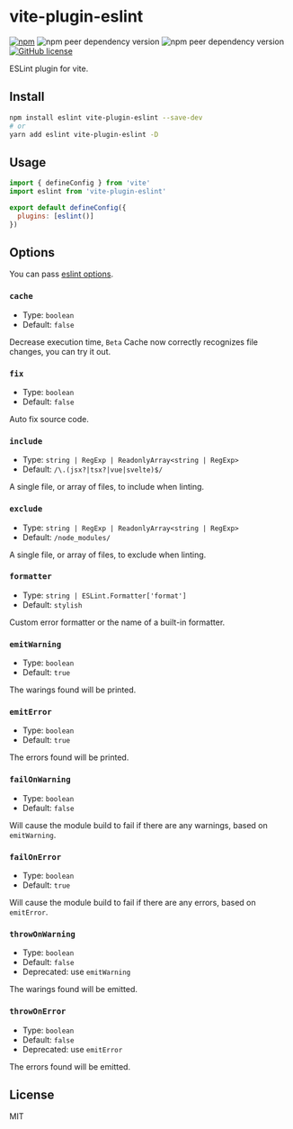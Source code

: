 # vite-plugin-eslint

[![npm](https://img.shields.io/npm/v/vite-plugin-eslint)](https://www.npmjs.com/package/vite-plugin-eslint)
![npm peer dependency version](https://img.shields.io/npm/dependency-version/vite-plugin-eslint/peer/vite)
![npm peer dependency version](https://img.shields.io/npm/dependency-version/vite-plugin-eslint/peer/eslint)
[![GitHub license](https://img.shields.io/github/license/gxmari007/vite-plugin-eslint)](https://github.com/gxmari007/vite-plugin-eslint/blob/master/LICENSE)

ESLint plugin for vite.

## Install

```bash
npm install eslint vite-plugin-eslint --save-dev
# or
yarn add eslint vite-plugin-eslint -D
```

## Usage

```js
import { defineConfig } from 'vite'
import eslint from 'vite-plugin-eslint'

export default defineConfig({
  plugins: [eslint()]
})
```

## Options

You can pass [eslint options](https://eslint.org/docs/developer-guide/nodejs-api#-new-eslintoptions).

### `cache`

- Type: `boolean`
- Default: `false`

Decrease execution time, `Beta` Cache now correctly recognizes file changes, you can try it out.

### `fix`

- Type: `boolean`
- Default: `false`

Auto fix source code.

### `include`

- Type: `string | RegExp | ReadonlyArray<string | RegExp>`
- Default: `/\.(jsx?|tsx?|vue|svelte)$/`

A single file, or array of files, to include when linting.

### `exclude`

- Type: `string | RegExp | ReadonlyArray<string | RegExp>`
- Default: `/node_modules/`

A single file, or array of files, to exclude when linting.

### `formatter`

- Type: `string | ESLint.Formatter['format']`
- Default: `stylish`

Custom error formatter or the name of a built-in formatter.

### `emitWarning`

- Type: `boolean`
- Default: `true`

The warings found will be printed.

### `emitError`

- Type: `boolean`
- Default: `true`

The errors found will be printed.

### `failOnWarning`

- Type: `boolean`
- Default: `false`

Will cause the module build to fail if there are any warnings, based on `emitWarning`.

### `failOnError`

- Type: `boolean`
- Default: `true`

Will cause the module build to fail if there are any errors, based on `emitError`.

### `throwOnWarning`

- Type: `boolean`
- Default: `false`
- Deprecated: use `emitWarning`

The warings found will be emitted.

### `throwOnError`

- Type: `boolean`
- Default: `false`
- Deprecated: use `emitError`

The errors found will be emitted.

## License

MIT
